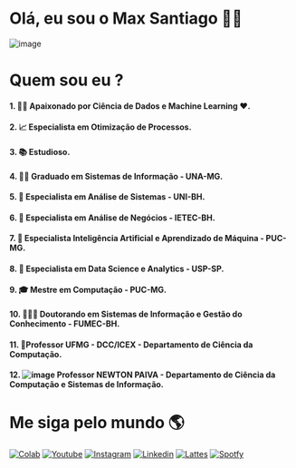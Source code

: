 # Olá, eu sou o Max Santiago 👨‍💻

![image](https://user-images.githubusercontent.com/111646931/220394623-deb09da2-81c8-40d1-a9bf-3dc1cfb9d839.png)

#  Quem sou eu ?
#### 1. 👨‍💻 Apaixonado por Ciência de Dados e Machine Learning ❤️.
#### 2. 📈 Especialista em Otimização de Processos.
#### 3. 📚 Estudioso.
#### 4. 👨‍🎓   Graduado em Sistemas de Informação - UNA-MG.
#### 5. 🍾 Especialista em Análise de Sistemas - UNI-BH.
#### 6. 🍾 Especialista em Análise de Negócios - IETEC-BH.
#### 7. 🍾 Especialista Inteligência Artificial e Aprendizado de Máquina - PUC-MG.
#### 8. 🍾 Especialista em Data Science e Analytics - USP-SP.
#### 9. 🎓 Mestre em Computação - PUC-MG.
#### 10. 👨🏻‍🎓 Doutorando em Sistemas de Informação e Gestão do Conhecimento - FUMEC-BH.
#### 11. 👨Professor UFMG - DCC/ICEX - Departamento de Ciência da Computação.
#### 12. ![image](https://github.com/MaxVieiraSantiago/MaxVieiraSantiago/assets/111646931/a79a6391-2d8f-4c9e-96d4-4b7353205c50) Professor NEWTON PAIVA - Departamento de Ciência da Computação e Sistemas de Informação.

# Me siga pelo mundo 🌎

[![Colab](https://img.shields.io/badge/Colab-F9AB00?style=for-the-badge&logo=googlecolab&color=525252)](https://colab.research.google.com/drive/1Q_0Tv1l-Dym1jOu9nNsQqPRI8IYrM4Yw?usp=sharing)
[![Youtube](http://img.shields.io/badge/Youtube-FF0000?style=for-the-badge&logo=youtube&logocolor=white)](https://www.youtube.com/channel/UCszaoAn0FrdRpkqtq7BvfeQ)
[![Instagram](https://img.shields.io/badge/Instagram-E4405F?style=for-the-badge&logo=instagram&logoColor=white)](https://www.instagram.com/maxvieirasantiago/)
[![Linkedin](https://img.shields.io/badge/LinkedIn-0077B5?style=for-the-badge&logo=linkedin&logoColor=white)](https://www.linkedin.com/in/maxvsantiago/)
[![Lattes](https://img.shields.io/badge/skill%20share-002333?style=for-the-badge&logo=skillshare&logoColor=white)](http://lattes.cnpq.br/0326405207038569)
[![Spotfy](https://img.shields.io/badge/Spotify-1ED760?&style=for-the-badge&logo=spotify&logoColor=white)](https://open.spotify.com/artist/2LVriZgttCSi4fzsjp8Ujw?si=6fB20BGIQ-G_VR7C3TS9VA)




